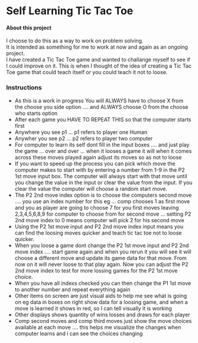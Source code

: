 # Self Learning Tic Tac Toe

#### About this project
I choose to do this as a way to work on problem solving.  
It is intended as something for me to work at now and again as an ongoing project.  
I have created a Tic Tac Toe game and wanted to challange myself to see if I could improve on it.
This is when I thought of the idea of creating a Tic Tac Toe game that could teach itself or you could teach it not to loose.
### Instructions
+ As this is a work in progress You will ALWAYS have to choose X from the choose you side option .... and ALWAYS choose O from the choose who starts option
+ After each game you HAVE TO REPEAT THIS so that the computer starts first
+ Anywhere you see p1 ... p1 refers to player one Human
+ Anywher you see p2 ... p2 refers to player two computer
+ For computer to learn its self dont fill in the input boxes .... and just play the game ... over and over ... when it looses a game it will when it comes across these moves played again adjust its moves so as not to loose
+ If you want to speed up the process you can pick which move the computer makes to start with by entering a number from 1-9 in the P2 1st move input box. The computer will always start with that move until you change the value in the input or clear the value from the input. If you clear the value the computer will choose a random start move.
+ The P2 2nd move index option is to choose the computers second move .... you use an index number for this eg ... comp chooses 1 as first move and you as player are going to choose 7 for you first moves leaving 2,3,4,5,6,8,9 for computer to choose from for second move ... setting P2 2nd move index to 0 means computer will pick 2 for his second move
+ Using the P2 1st move input and P2 2nd move index input means you can find the loosing moves quicker and teach tic tac toe not to loose quicker. 
+ When you loose a game dont change the P2 1st move input and P2 2nd move index .... start game again and when you rerun it you will see it will choose a different move and update its game data for that move. From now on it will never loose to that play again. Now you can adjust the P2  2nd move index to test for more lossing games for the P2 1st move choice.
+ When you have all indexs checked you can then change the P1 1st move to another number and repeat everything again
+ Other items on screen are just visual aids to help me see what is going on eg data in boxes on right show data for a loosing game, and when a move is learned it shows in red, so I can tell visually it is working
+ Other displays shows quantity of wins losses and draws for each player
+ Comp second moves and comp third moves just show the move choices available at each move .... this helps me visualize the changes when computer learns and i can see the choices changing


